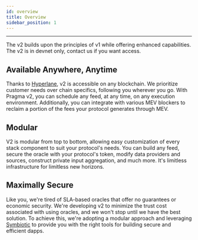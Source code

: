 ```yaml
---
id: overview
title: Overview
sidebar_position: 1
---
```


---

The v2 builds upon the principles of v1 while offering enhanced capabilities. The v2 is in devnet only, contact us if you want access.

## Available Anywhere, Anytime

Thanks to [Hyperlane](https://hyperlane.xyz), v2 is accessible on any blockchain. We prioritize customer needs over chain specifics, following you wherever you go. With Pragma v2, you can schedule any feed, at any time, on any execution environment. Additionally, you can integrate with various MEV blockers to reclaim a portion of the fees your protocol generates through MEV.

## Modular

V2 is modular from top to bottom, allowing easy customization of every stack component to suit your protocol's needs. You can build any feed, secure the oracle with your protocol's token, modify data providers and sources, construct private input aggregation, and much more. It's limitless infrastructure for limitless new horizons.

## Maximally Secure

Like you, we're tired of SLA-based oracles that offer no guarantees or economic security. We're developing v2 to minimize the trust cost associated with using oracles, and we won't stop until we have the best solution. To achieve this, we're adopting a modular approach and leveraging [Symbiotic](https://symbiotic.fi) to provide you with the right tools for building secure and efficient dapps.
